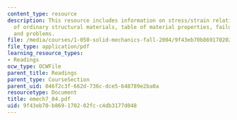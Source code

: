 ```yaml
---
content_type: resource
description: This resource includes information on stress/strain relations, properties
  of ordinary structural materials, table of material properties, failure phenomena,
  and problems.
file: /media/courses/1-050-solid-mechanics-fall-2004/9f43eb70b869170202fcc4db3177d048_emech7_04.pdf
file_type: application/pdf
learning_resource_types:
- Readings
ocw_type: OCWFile
parent_title: Readings
parent_type: CourseSection
parent_uid: 046f2c3f-662d-736c-dce5-648789e2ba0a
resourcetype: Document
title: emech7_04.pdf
uid: 9f43eb70-b869-1702-02fc-c4db3177d048
---
```

